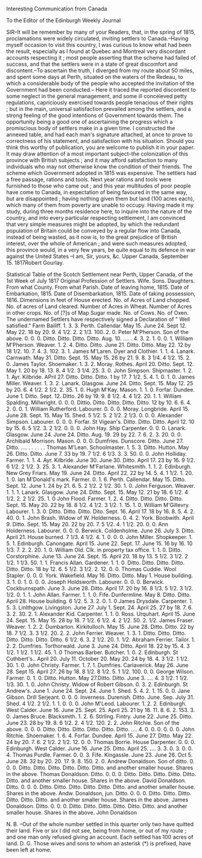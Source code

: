 Interesting Communication from CanadaTo the Editor of the Edinburgh Weekly JournalSIR–It will be remember by many of your Readers, that, in the spring of 1815, proclamations were widely circulated, inviting settlers to Canada.–Having myself occasion to visit this country, I was curious to know what had been the result, especially as I found at Quebec and Montreal very discordant accounts respecting it ; most people asserting that the scheme had failed of success, and that the settlers were in a state of great discomfort and discontent.–To ascertain the truth, I diverged from my route about 50 miles, and spent some days at Perth, situated on the waters of the Redeau, to which a considerable body of the people who accepted the invitation of the Government had been conducted.– Here it traced the reported discontent to some neglect in the general management, and some ill conceieved petty regulations, capriciously exercised towards people tenacious of their rights ; but in the main, universal satisfaction prevailed among the settlers, and a strong feeling of the good intentions of Government towards them. The opportunity being a good one of ascertaining the progress which a promiscious body of settlers make in a given time. I constructed the annexed table, and had each man's signature attached, at once to prove to correctness of his statement, and satisfaction with his situation. Should you think this worthy of publication, you are welcome to publish it in your paper. It may draw attention of a most important subject–the colonization of this province with British subjects ; and it may afford satisfaction to many individuals who may not otherwise know the condition of their friends. The scheme which Government adopted in 1815 was expensive. The settlers had a free passage, rations and tools. Next year rations and tools were furnished to those who came out ; and this year multitudes of poor people have come to Canada, in expectation of being favoured in the same way, but are disappointed ; having nothing given them but land (100 acres each), which many of them from poverty are unable to occupy. Having made it my study, during three months residence here, to inquire into the nature of the country, and into every particular respecting settlement, I am convinced that very simple measures might be adopted, by which the redundant population of Britain could be conveyed by a regular flow into Canada, instead of being wasted, as it now is, to the great prejudice of British interest, over the whole of American ; and were such measures adopted, this province would, in a very few years, be quite equal to its defence in war against the United States –I am, Sir, yours, &c. Upper Canada, September 15. 1817Robert Gourlay.Statistical Table of the Scotch Settlement near Perth, Upper Canada, of the 1st Week of July 1817 Original Profession of Settlers. Wife. Sons. Daughters. From what County. From what Parish. Date of leaving home, 1815. Date of Embarkation, 1815. Date of Disembarkation, 1815. Date of taking possession, 1816. Dimensions in feet of House erected. No. of Acres of Land chopped. No. of acres of Land cleared. Number of Acres in Wheat. Number of Acres in other crops. No. of [?]s of Map Sugar made. No. of Cows. No. of Oxen. The undernamed Settlers have respectively signed a Declaration of " Well satisfied." Farm Bailiff. 1. 3. 3. Perth. Callendar. May 15. June 24. Sept 12. May 22. 18 by 20. 9. 4 1/2. 2. 2 1/3. 100. 2. 0. Peter M'Pherson. Son of the above. 0. 0. 0. Ditto. Ditto. Ditto. Ditto. Aug. 10. .... . 4. 3. 2. 1. 0. 0. 1. William M'Pherson. Weaver. 1. 2. 4. Ditto. Ditto. June 21. Ditto. Ditto. May 22. 12 by 18 1/2. 10. 7. 4. 3. 102. 3. 1. James M'Laren. Dyer and Clothier. 1. 1. 4. Lanark. Carnwath. May 31. Ditto. Sept. 15. May 15. 26 by 21. 9. 8. 3 1/4. 4 1/2. 15. 2. 0. James Taylor. Shoemaker. 1. 3. 2. Moray. Rothes. April 20. Ditto. Sept. 12. May 1. 20 by 18. 13. 8. 4 1/2. 3 1/4. 25. 3. 0. John Simpson. Shipmaster. 1. 2. 1. Ayr. Kilbride. APril 27. Ditto. Ditto. Ditto. 1 by 17. 7 1/2. 5. 4. 1. 0. 1. 0. James Miller. Weaver. 1. 3. 2. Lanark. Glasgow. June 24. Ditto. Sept. 15. May 12. 25 by 20. 6. 4 1/2. 2 1/2. 2. 35. 1. 0. Hugh M'Kay. Mason. 1. 1. 0. Forfar. Dundee. June 1. Ditto. Sept. 12. Ditto. 26 by 19. 9. 8 1/2. 4. 4 1/2. 20. 1. 1. William Spalding. Millwright. 0. 0. 0. Dittio. Ditto. Ditto. Ditto. Ditto. 12 by 10. 6. 6. 4. 2. 0. 0. 1. William Rutherford. Labourer. 0. 0. 0. Moray. Longbride. April 15. June 28. Sept. 15. May 15. Shed. 5 1/2. 5. 2 1/2. 2 1/3. 0. 0. 0. Alexander Simpson. Labourer. 0. 0. 0. Forfar. St Vigean's. Ditto. Ditto. Ditto. April 12. 10 by 15. 6. 5 1/2. 3. 2 1/2. 0. 0. 0. John Hay. Ship Carpenter. 0. 0. 0. Lanark. Glasgow. June 24. June 24. Ditto. Aug. 19. 29 by 22. 7. 6. 2. 3. 20. 0. 0. Archibald Morrison. Mason. 0. 0. 0. Dumfries. Dunscore. Ditto. June 27. Ditto. .... . . . . . . Thomas M'Lean. Schoolmaster. 1. 5. 3. Ditto. Hutton. May 26. Ditto. Ditto. June 7. 33 by 19. 7 1/2. 6 1/3. 3. 3. 50. 0. 0. John Holliday. Farmer. 1. 1. 4. Ayr. Kilbride. June 30. June 30. Ditto. April 17. 23 by 16. 9 1/2. 6 1/2. 2 1/2. 3. 25. 3. 1. Alexander M'Farlane. Whitesmith. 1. 1. 2. Edinburgh. New Grey Friars. May 19. June 24. Ditto. April 22. 22 by 14. 5. 4. 1 1/2. 1. 20. 1. 0. Ian M'Donald's mark. Farmer. 0. 1. 6. Perth. Callendar. May 15. Ditto. Sept. 12. June 1. 24 by 21. 6. 5. 2 1/2. 2 1/2. 30. 1. 0. John Ferguson. Weaver. 1. 1. 1. Lanark. Glasgow. June 24. Ditto. Sept. 15. May 12. 21 by 18. 6 1/2. 4 1/2. 2. 2 1/2. 25. 1. 0 John Flood. Farmer. 1. 2. 4. Ditto. Ditto. Ditto. Ditto. Sept. 15. May 20. 22 by 18. 8 1/2. 4 1/2. 3 1/2. 1. 15. 1. 0. William M'Gillevry. Labourer. 1. 3. 0. Ditto. Ditto. Ditto. Dito. Sept. 16. April 17. 18 by 16. 8. 5. 4. 2. 40. 0. 1. John Brash. Widow of W. Holderness. 0. 4. 2. York. Boobwith. April 9. Ditto. Sept. 15. May 20. 22 by 20. 7. 5 1/2. 4. 1 1/2. 20. 0. 0. Ann Holderness. Labourer. 0. 0. 0. Berwick. Coldenholme. June 26. July 3. Ditto. April 21. House burned. 7 1/3. 4 1/2. 4. 1. 0. 0. 0. John Miller. Shopkeeper. 1. 5. 1. Edinburgh. Canongate. April 15. June 22. Sept. 17. June 15. 16 by 16. 10 1/3. 7. 2. 2. 20. 1. 0. William Old. Clk. in property tax office. 1. 1. 0. Ditto. Corstorphine. June 13. June 24. Sept. 15. April 20. 18 by 13. 5 1/2. 3 1/2. 2 1/2. 1 1/3. 50. 1. 1. Francis Allan. Gardener. 1. 1. 0. Ditto. Ditto. Ditto. Ditto. Ditto. Ditto. 18 by 12. 6. 5 1/2. 3 1/2. 2. 12. 0. 0. Thomas Cuddie. Wool Stapler. 0. 0. 0. York. Wakefield. May 16. Ditto. Ditto. May 1. House building. 3. 1. 0. 1. 0. 0. 0. Joseph Holdsworth. Labourer. 0. 0. 0. Berwick. Cockburnspath. June 3. June 28. Ditto. April 17. 20 by 16. 8 1/3. 5 1/2. 3 1/2. 1/2. 0. 1. 1. John Allan. Farmer. 1. 1. 0. Fife. Dunfermline. May 8. Ditto. Ditto. April 28. House building. 6 1/2. 5. 3. 2. 0. 1. 0 James Drysdale. Carpenter. 1. 5. 3. Linlthgow. Livingston. June 27. July 1. Sept. 24. April 25. 27 by 18. 7. 6. 3. 2. 30. 2. 1. Alexander Kid. Carpenter. 1. 1. 0. Ross. Urquhart. April 15. June 24. Sept. 15. May 15. 28 by 18. 7 1/2. 6 1/2. 4. 2 1/2. 50. 2. 1/2. James Fraser. Weaver. 1. 2. 2. Dumbarton. Kirkitulloch. May 15. June 28. Ditto. Ditto. 22 by 18. 7 1/2. 3. 3 1/2. 20. 2. 2. John Ferrier. Weaver. 1. 3. 1. Ditto. Ditto. Ditto. Ditto. Ditto. Ditto. Ditto. 6 1/2. 6. 3. 2 1/2. 20. 1. 1/2. Abraham Ferrier. Tailor. 1. 2. 2. Dumfries. Torthorwald. June 3. June 24. Ditto. April 18. 22 by 15. 4. 3 1/2. 1 1/2. 1 1/2. 45. 1. 0 Thomas Barber. Butcher. 1. 0. 2. Edinburgh. St Cuthbert's.. April 20. July 11. October 20. May 20. 24 by 18. 4. 3 1/2. 1 1/2. 30. 1. 0. John Christy. Farmer. 1. 7. 1. Dumfries. Carlaverick. May 26. June 28. Sept 15. April 27. 26 by 18. 8 1/2. 8 1/2. 5. 1 1/2. 100. 0. 0. George Wilson. Farmer. 0. 1. 0. Ditto. Hutton. May 27.Ditto. Ditto. June 3. .... 4. 3 1/2. 1 1/2. 1/3. 30. 1. 0. John Christy. Widow of Robert Gibson. 0. 3. 2. Edinburgh. St Andrew's. June 1. June 24. Sept. 24. June 1. Shed. 5. 4. 2. 1. 15. 0. 0. Jane Gibson. Drill Serjeant. 0. 0. 0. Inverness. Durenish. Ditto. June. Sep. July 31. Shed. 4 1/2. 2 1/2. 1. 1. 0. 0. 0. John M'Leod. Labourer. 1. 2. 2. Edinburgh. West Calder. June 16. June 25. Sept. 25. April 25. 21 by 18. 11. 8. 6. 2. 153. 3. 0. James Bruce. Blacksmith. 1. 2. 6. Stirling. Fintry. June 22. June 25. Ditto. June 23. 28 by 19. 8. 6 1/2. 2. 4 1/2. 120. 2. 2. John Ritchie. Son of the above. 0. 0. 0. Ditto. Ditto. Ditto. Ditto. Ditto. Ditto. .... 4. 0. 0. 0. 0. 0. 0. John Ritchie. Shoemaker. 1. 6. 4. Forfar. Dundee. April 15. June 27. Ditto. May 22. 24 by 20. 7. 6. 2 1/2. 2 1/2. 12. 0. 0. Thomas Borrie. House Darpenter. 0. 0. 0. Edinburgh. West Calder. June 16. June 25. Ditto. April 25. .... 3. 3. 0. 3. 0. 0. 4. Thomas Purdle. Farmer. 0. 0. 3. Fife. Kingassle. June 23. June 26. Oct 5. June 28. 32 by 20. 20. 17. 9. 8. 150. 2. 0. Andrew Donaldson. Son of ditto. 0. 0. 0. Ditto. Ditto. Ditto. Ditto. Ditto. Ditto. and another smaller house. Shares in the above. Thomas Donaldson. Ditto. 0. 0. 0. Ditto. Ditto. Ditto. Ditto. Ditto. Ditto. and another smaller house. Shares in the above. David Donaldson. Ditto. 0. 0. 0. Ditto. Ditto. Ditto. Ditto. Ditto. Ditto. and another smaller house. Shares in the above. Andw. Donaldson, jun. Ditto. 0. 0. 0. Ditto. Ditto. Ditto. Ditto. Ditto. Ditto. and another smaller house. Shares in the above. James Donaldson. Ditto. 0. 0. 0. Ditto. Ditto. Ditto. Ditto. Ditto. Ditto. and another smaller house. Shares in the above. John DonaldsonN. B. –Out of the whole number settled in this quarter only two have quitted their land. Five or six I did not see, being from home, or out of my route ; and one man only refused giving an account. Each settled has 100 acres of land. D. G. Those wives and sons to whom an asterisk (*) is prefixed, have been left at home.